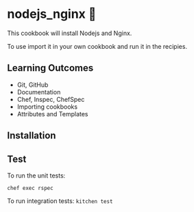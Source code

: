 # nodejs_nginx :panda_face:

This cookbook will install Nodejs and Nginx.

To use import it in your own cookbook and run it in the recipies.

## Learning Outcomes
- Git, GitHub
- Documentation
- Chef, Inspec, ChefSpec
- Importing cookbooks
- Attributes and Templates


## Installation





## Test

To run the unit tests:

`chef exec rspec`

To run integration tests:
`kitchen test`
